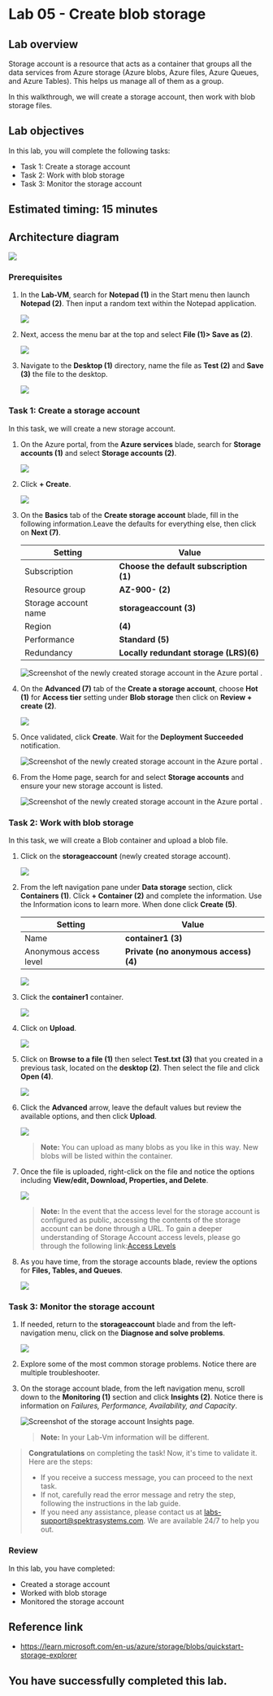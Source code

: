 # Lab 05 - Create blob storage

## Lab overview

Storage account is a resource that acts as a container that groups all the data services from Azure storage (Azure blobs, Azure files, Azure Queues, and Azure Tables). This helps us manage all of them as a group.

In this walkthrough, we will create a storage account, then work with blob storage files.

## Lab objectives

In this lab, you will complete the following tasks:

+ Task 1: Create a storage account
+ Task 2: Work with blob storage
+ Task 3: Monitor the storage account

## Estimated timing: 15 minutes

## Architecture diagram

![](../images/az900lab05.PNG) 

### Prerequisites

1. In the **Lab-VM**, search for **Notepad (1)** in the Start menu then launch **Notepad (2)**. Then input a random text within the Notepad application.

   ![](../images/az-900-54.png) 


1. Next, access the menu bar at the top and select **File (1)> Save as (2)**.

   ![](../images/az-900-55.png) 

1. Navigate to the **Desktop (1)** directory, name the file as **Test (2)** and **Save (3)** the file to the desktop.

   ![](./images/az-900-59.png) 

### Task 1: Create a storage account

In this task, we will create a new storage account. 

1. On the Azure portal, from the **Azure services** blade, search for **Storage accounts (1)** and select **Storage accounts (2)**.

   ![](./images/az-900-44.png) 

1. Click **+ Create**. 

   ![](./images/az-900-45.png) 

1. On the **Basics** tab of the **Create storage account** blade, fill in the following information.Leave the defaults for everything else, then click on **Next (7)**.

    | Setting | Value | 
    | --- | --- |
    | Subscription | **Choose the default subscription (1)** |
    | Resource group | **AZ-900-<inject key="DeploymentID" enableCopy="false"/> (2)** |
    | Storage account name | **storageaccount<inject key="DeploymentID" enableCopy="false" /> (3)** |
    | Region | **<inject key="Region" enableCopy="false"/> (4)**  |
    | Performance | **Standard (5)** |
    | Redundancy | **Locally redundant storage (LRS)(6)** |
    
      ![Screenshot of the newly created storage account in the Azure portal .](../images/5-1.png)

1. On the **Advanced (7)** tab of the **Create a storage account**, choose **Hot (1)** for **Access tier** setting under **Blob storage** then click on **Review + create (2)**.

   ![](./images/az-900-46.png) 

1. Once validated, click **Create**. Wait for the **Deployment Succeeded** notification.

   ![Screenshot of the newly created storage account in the Azure portal .](../images/5-2.png)

1. From the Home page, search for and select **Storage accounts** and ensure your new storage account is listed.

    ![Screenshot of the newly created storage account in the Azure portal .](./images/az-900-60.png)

### Task 2: Work with blob storage

In this task, we will create a Blob container and upload a blob file. 

1. Click on the **storageaccount<inject key="DeploymentID" enableCopy="false" />** (newly created storage account).

   ![](./images/az-900-60.png) 

1. From the left navigation pane under **Data storage** section, click **Containers (1)**. Click **+ Container (2)** and complete the information. Use the Information icons to learn more. When done click **Create (5)**.

   | Setting | Value |
   | ---- | ---- |
   | Name | **container1 (3)**|
   | Anonymous access level| **Private (no anonymous access) (4)** |

   ![](./images/az-900-47.png)    
  
1. Click the **container1** container.

   ![](./images/az-900-48.png) 

1. Click on **Upload**.

   ![](./images/az-900-49.png) 

1. Click on **Browse to a file (1)** then select **Test.txt (3)** that you created in a previous task, located on the **desktop (2)**. Then select the file and click **Open (4)**.

   ![](./images/az-900-50.png) 
  
1. Click the **Advanced** arrow, leave the default values but review the available options, and then click **Upload**.

   ![](./images/az-900-51.png) 

    >**Note:** You can upload as many blobs as you like in this way. New blobs will be listed within the container.

1. Once the file is uploaded, right-click on the file and notice the options including **View/edit, Download, Properties, and Delete**. 

   ![](./images/az-900-52.png) 

   >**Note:** In the event that the access level for the storage account is configured as public, accessing the contents of the storage account can be done through a URL. To gain a deeper understanding of Storage Account access levels, please go through the following link:[Access Levels](https://learn.microsoft.com/en-us/azure/storage/blobs/anonymous-read-access-configure?tabs=portal)

1. As you have time, from the storage accounts blade, review the options for **Files, Tables, and Queues**.

   ![](./images/az-900-53.png) 

### Task 3: Monitor the storage account

1. If needed, return to the **storageaccount<inject key="DeploymentID" enableCopy="false" />** blade and from the left-navigation menu, click on the **Diagnose and solve problems**. 

   ![](./images/az-900-57.png) 

1. Explore some of the most common storage problems. Notice there are multiple troubleshooter.

1. On the storage account blade, from the left navigation menu, scroll down to the **Monitoring (1)** section and click **Insights (2)**. Notice there is information on *Failures, Performance, Availability, and Capacity*.

    ![Screenshot of the storage account Insights page.](./images/az-900-58.png)

    >**Note:** In your Lab-Vm information will be different.

<validation step="8f85ae2c-c70e-4d55-9443-7e1b7e19a6cf" />

> **Congratulations** on completing the task! Now, it's time to validate it. Here are the steps:
> - If you receive a success message, you can proceed to the next task.
> - If not, carefully read the error message and retry the step, following the instructions in the lab guide. 
> - If you need any assistance, please contact us at labs-support@spektrasystems.com. We are available 24/7 to help you out.

### Review
In this lab, you have completed:
- Created a storage account
- Worked with blob storage
- Monitored the storage account

## Reference link

- https://learn.microsoft.com/en-us/azure/storage/blobs/quickstart-storage-explorer

## You have successfully completed this lab.
